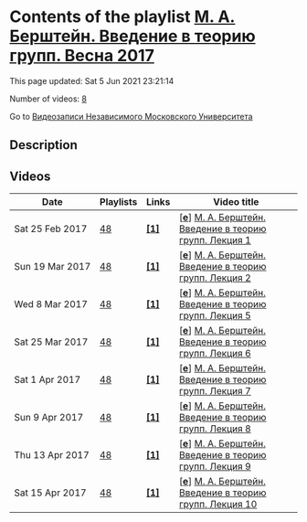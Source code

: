 # Contents of the playlist [М. А. Берштейн. Введение в теорию групп. Весна 2017](https://www.youtube.com/playlist?list=PLp9ABVh6_x4HghpBAycuVVfBKCPK5Jscm)

This page updated: Sat 5 Jun 2021 23:21:14

Number of videos: [8](#videos)

Go to [Видеозаписи Независимого Московского Университета](../README.md)

## Description



## Videos

|Date|Playlists|Links|Video title|
|---|---|---|---|
| Sat&nbsp;25&nbsp;Feb&nbsp;2017 | [48](../playlists/48 "М. А. Берштейн. Введение в теорию групп. Весна 2017") | [**[1]**](http://ium.mccme.ru/s17/s17-Bershtein.html) | [[**e**](https://studio.youtube.com/video/oaTxoE9rPNk/edit "Edit")] [М. А. Берштейн. Введение в теорию групп. Лекция 1](https://www.youtube.com/watch?v=oaTxoE9rPNk&list=PLp9ABVh6_x4HghpBAycuVVfBKCPK5Jscm "Спецкурс ФОПФ МФТИ.&#013;6 февраля 2017 г. 18:00, НМУ 310 (Москва, Большой Власьевский пер., 11)&#013;http://ium.mccme.ru/s17/s17-Bershtein.html") |
| Sun&nbsp;19&nbsp;Mar&nbsp;2017 | [48](../playlists/48 "М. А. Берштейн. Введение в теорию групп. Весна 2017") | [**[1]**](http://ium.mccme.ru/s17/s17-Bershtein.html) | [[**e**](https://studio.youtube.com/video/YWinmdb1Mlk/edit "Edit")] [М. А. Берштейн. Введение в теорию групп. Лекция 2](https://www.youtube.com/watch?v=YWinmdb1Mlk&list=PLp9ABVh6_x4HghpBAycuVVfBKCPK5Jscm "Приносим вам извинения за неполадку со звуком.&#013;Спецкурс ФОПФ МФТИ.&#013;13 февраля 2017 г. 18:00, НМУ 310 (Москва, Большой Власьевский пер., 11)&#013;http://ium.mccme.ru/s17/s17-Bershtein.html") |
| Wed&nbsp;8&nbsp;Mar&nbsp;2017 | [48](../playlists/48 "М. А. Берштейн. Введение в теорию групп. Весна 2017") | [**[1]**](http://ium.mccme.ru/s17/s17-Bershtein.html) | [[**e**](https://studio.youtube.com/video/zJjVnhRn4J4/edit "Edit")] [М. А. Берштейн. Введение в теорию групп. Лекция 5](https://www.youtube.com/watch?v=zJjVnhRn4J4&list=PLp9ABVh6_x4HghpBAycuVVfBKCPK5Jscm "Спецкурс ФОПФ МФТИ.&#013;6 марта 2017 г. 18:00, НМУ 310 (Москва, Большой Власьевский пер., 11)&#013;http://ium.mccme.ru/s17/s17-Bershtein.html") |
| Sat&nbsp;25&nbsp;Mar&nbsp;2017 | [48](../playlists/48 "М. А. Берштейн. Введение в теорию групп. Весна 2017") | [**[1]**](http://ium.mccme.ru/s17/s17-Bershtein.html) | [[**e**](https://studio.youtube.com/video/eseUYPiMswo/edit "Edit")] [М. А. Берштейн. Введение в теорию групп. Лекция 6](https://www.youtube.com/watch?v=eseUYPiMswo&list=PLp9ABVh6_x4HghpBAycuVVfBKCPK5Jscm "Спецкурс ФОПФ МФТИ.&#013;13 марта 2017 г. 18:00, НМУ 310 (Москва, Большой Власьевский пер., 11)&#013;http://ium.mccme.ru/s17/s17-Bershtein.html") |
| Sat&nbsp;1&nbsp;Apr&nbsp;2017 | [48](../playlists/48 "М. А. Берштейн. Введение в теорию групп. Весна 2017") | [**[1]**](http://ium.mccme.ru/s17/s17-Bershtein.html) | [[**e**](https://studio.youtube.com/video/qU0Aqkpixi0/edit "Edit")] [М. А. Берштейн. Введение в теорию групп. Лекция 7](https://www.youtube.com/watch?v=qU0Aqkpixi0&list=PLp9ABVh6_x4HghpBAycuVVfBKCPK5Jscm "Спецкурс ФОПФ МФТИ.&#013;20 марта 2017 г. 18:00, НМУ 310 (Москва, Большой Власьевский пер., 11)&#013;http://ium.mccme.ru/s17/s17-Bershtein.html") |
| Sun&nbsp;9&nbsp;Apr&nbsp;2017 | [48](../playlists/48 "М. А. Берштейн. Введение в теорию групп. Весна 2017") | [**[1]**](http://ium.mccme.ru/s17/s17-Bershtein.html) | [[**e**](https://studio.youtube.com/video/y4tG7Di6pKw/edit "Edit")] [М. А. Берштейн. Введение в теорию групп. Лекция 8](https://www.youtube.com/watch?v=y4tG7Di6pKw&list=PLp9ABVh6_x4HghpBAycuVVfBKCPK5Jscm "Спецкурс ФОПФ МФТИ.&#013;27 марта 2017 г. 18:00, НМУ 310 (Москва, Большой Власьевский пер., 11)&#013;http://ium.mccme.ru/s17/s17-Bershtein.html") |
| Thu&nbsp;13&nbsp;Apr&nbsp;2017 | [48](../playlists/48 "М. А. Берштейн. Введение в теорию групп. Весна 2017") | [**[1]**](http://ium.mccme.ru/s17/s17-Bershtein.html) | [[**e**](https://studio.youtube.com/video/FX-fJ4uU8z0/edit "Edit")] [М. А. Берштейн. Введение в теорию групп. Лекция 9](https://www.youtube.com/watch?v=FX-fJ4uU8z0&list=PLp9ABVh6_x4HghpBAycuVVfBKCPK5Jscm "Спецкурс ФОПФ МФТИ.&#013;3 апреля 2017 г. 18:00, НМУ 310 (Москва, Большой Власьевский пер., 11)&#013;http://ium.mccme.ru/s17/s17-Bershtein.html") |
| Sat&nbsp;15&nbsp;Apr&nbsp;2017 | [48](../playlists/48 "М. А. Берштейн. Введение в теорию групп. Весна 2017") | [**[1]**](http://ium.mccme.ru/s17/s17-Bershtein.html) | [[**e**](https://studio.youtube.com/video/fK5dKukkSlo/edit "Edit")] [М. А. Берштейн. Введение в теорию групп. Лекция 10](https://www.youtube.com/watch?v=fK5dKukkSlo&list=PLp9ABVh6_x4HghpBAycuVVfBKCPK5Jscm "Спецкурс ФОПФ МФТИ.&#013;10 апреля 2017 г. 18:00, НМУ 310 (Москва, Большой Власьевский пер., 11)&#013;http://ium.mccme.ru/s17/s17-Bershtein.html") |
